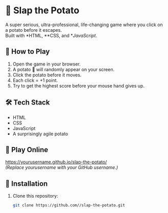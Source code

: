 # 🥔 Slap the Potato

A super serious, ultra-professional, life-changing game where you click on a potato before it escapes.  
Built with *HTML, **CSS, and **JavaScript*.

## 🎯 How to Play
1. Open the game in your browser.
2. A potato 🥔 will randomly appear on your screen.
3. Click the potato before it moves.
4. Each click = +1 point.
5. Try to get the highest score before your mouse hand gives up.

## 🛠 Tech Stack
- HTML
- CSS
- JavaScript
- A surprisingly agile potato

## 🚀 Play Online
https://yourusername.github.io/slap-the-potato/  
*(Replace yourusername with your GitHub username.)*

## 📂 Installation
1. Clone this repository:
   ```bash
   git clone https://github.com//slap-the-potato.git
